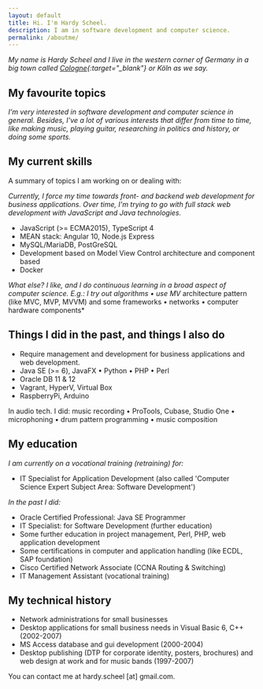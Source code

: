 ```yaml
---
layout: default
title: Hi. I'm Hardy Scheel.
description: I am in software development and computer science.
permalink: /aboutme/
---
```


*My name is Hardy Scheel and I live in the western corner of Germany in a big town called [Cologne](https://goo.gl/maps/4HdXxkBrVhZFC8uF8){:target="_blank"} or Köln as we say.*

## My favourite topics
*I’m very interested in software development and computer science in general. Besides, I've a lot of various interests that differ from time to time, like making music, playing guitar, researching in politics and history, or doing some sports.*

## My current skills
A summary of topics I am working on or dealing with:

*Currently, I force my time towards front- and backend web development for business applications. Over time, I'm trying to go with full stack web development with JavaScript and Java technologies.*
- JavaScript (>= ECMA2015), TypeScript 4
- MEAN stack: Angular 10, Node.js Express
- MySQL/MariaDB, PostGreSQL
- Development based on Model View Control architecture and component based
- Docker

*What else? I like, and I do continuous learning in a broad aspect of computer science. E.g.: I try out algorithms &bull; use MV* architecture pattern (like MVC, MVP, MVVM) and some frameworks &bull; networks &bull; computer hardware components*

## Things I did in the past, and things I also do

- Require management and development for business applications and web development.
- Java SE (>= 6), JavaFX &bull; Python &bull; PHP &bull; Perl
- Oracle DB 11 & 12
- Vagrant, HyperV, Virtual Box
- RaspberryPi, Arduino

In audio tech. I did: music recording &bull; ProTools, Cubase, Studio One &bull; microphoning &bull; drum pattern programming &bull; music composition

<!--
## My works (currently)
-->

## My education
*I am currently on a vocational training (retraining) for:*
- IT Specialist for Application Development (also called 'Computer Science Expert Subject Area: Software Development')

*In the past I did:*
- Oracle Certified Professional: Java SE Programmer
- IT Specialist: for Software Development (further education)
- Some further education in project management, Perl, PHP, web application development
- Some certifications in computer and application handling (like ECDL, SAP foundation)
- Cisco Certified Network Associate (CCNA Routing & Switching)
- IT Management Assistant (vocational training)

## My technical history
- Network administrations for small businesses
- Desktop applications for small business needs in Visual Basic 6, C++ (2002-2007)
- MS Access database and gui development (2000-2004)
- Desktop publishing (DTP for corporate identity, posters, brochures) and web design at work and for music bands (1997-2007)

You can contact me at hardy.scheel [at] gmail.com.